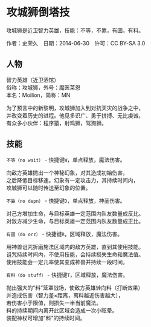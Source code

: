 # 攻城狮倒塔技

攻城狮是近卫智力英雄，技能：不等，不靠，有囧，有料。

作者：史荣久　日期：2014-06-30　许可：CC BY-SA 3.0

## 人物

智力英雄（近卫酒馆）  
俗称：攻城狮，外号：魔医莱恩  
本名：Moilion，简称：MN  

为了预言中的新黎明，攻城狮加入到对抗天灾的战争之中，  
并改变着历史的进程。他见多识广、勇于拼搏、无比虔诚，  
有众多小伙伴：程序猿，射鸡狮，驾狗狮。  


## 技能

`不等（no wait）` - 快捷键`W`，单点释放，魔法伤害。  

向敌方英雄抛出一个神秘幻象，对其造成初始伤害，  
之后降低目标移速。幻象有一定攻击力，其持续时间内，  
攻城狮可以随时传送至幻象的位置。  

`不靠（no depn）` - 快捷键`D`，单点释放，神圣伤害。  

对己方增加生命，与目标英雄一定范围内队友数量成反比。  
对敌方减少生命，与目标英雄一定范围内队友数量成正比。  

`有囧（do orz）` - 快捷键`R`，区域释放，魔法伤害。  

用神兽诅咒折磨施法区域内的敌方英雄，直到其使用技能。  
诅咒持续时间内，不使用技能，会持续损失生命和魔法值。  
使用技能会一定几率使其变成神兽并持续一段时间。  

`有料（do stuff）` - 快捷键`T`，区域释放，魔法伤害。  

抛出强大的"料”笼罩战场，使敌方英雄转向料（打断效果）  
并造成伤害（智力差×距离，离料越近伤害越大），  
若伤害小于限值，则损失一半当前魔法。  
料的持续期间内离开此区域会造成一次小眩晕。  
装配神杖可增加"料"的持续时间。  
